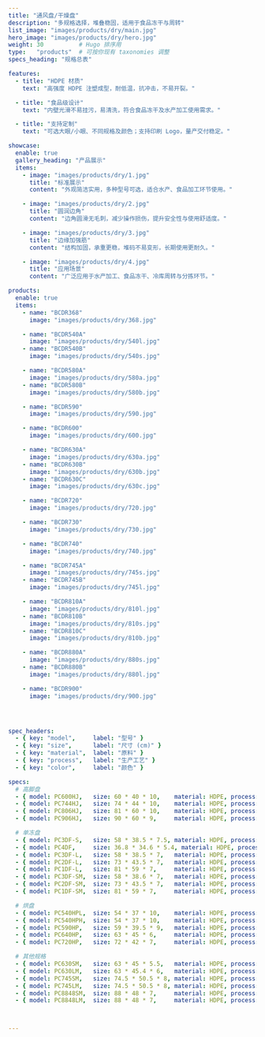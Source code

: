 ```yaml
---
title: "通风盘/干燥盘"
description: "多规格选择，堆叠稳固，适用于食品冻干与周转"
list_image: "images/products/dry/main.jpg"
hero_image: "images/products/dry/hero.jpg"
weight: 30          # Hugo 排序用
type:   "products"  # 可按你现有 taxonomies 调整
specs_heading: "规格总表"

features:
  - title: "HDPE 材质"
    text: "高强度 HDPE 注塑成型，耐低温，抗冲击，不易开裂。"

  - title: "食品级设计"
    text: "内壁光滑不易挂污，易清洗，符合食品冻干及水产加工使用需求。"

  - title: "支持定制"
    text: "可选大眼/小眼、不同规格及颜色；支持印刷 Logo，量产交付稳定。"

showcase:
  enable: true
  gallery_heading: "产品展示"
  items:
    - image: "images/products/dry/1.jpg"
      title: "标准展示"
      content: "外观简洁实用，多种型号可选，适合水产、食品加工环节使用。"

    - image: "images/products/dry/2.jpg"
      title: "圆润边角"
      content: "边角圆滑无毛刺，减少操作损伤，提升安全性与使用舒适度。"

    - image: "images/products/dry/3.jpg"
      title: "边缘加强筋"
      content: "结构加固，承重更稳，堆码不易变形，长期使用更耐久。"

    - image: "images/products/dry/4.jpg"
      title: "应用场景"
      content: "广泛应用于水产加工、食品冻干、冷库周转与分拣环节。"

products:
  enable: true
  items:
    - name: "BCDR368"
      image: "images/products/dry/368.jpg"

    - name: "BCDR540A"
      image: "images/products/dry/540l.jpg"
    - name: "BCDR540B"
      image: "images/products/dry/540s.jpg"

    - name: "BCDR580A"
      image: "images/products/dry/580a.jpg"
    - name: "BCDR580B"
      image: "images/products/dry/580b.jpg"

    - name: "BCDR590"
      image: "images/products/dry/590.jpg"

    - name: "BCDR600"
      image: "images/products/dry/600.jpg"

    - name: "BCDR630A"
      image: "images/products/dry/630a.jpg"
    - name: "BCDR630B"
      image: "images/products/dry/630b.jpg"
    - name: "BCDR630C"
      image: "images/products/dry/630c.jpg"

    - name: "BCDR720"
      image: "images/products/dry/720.jpg"

    - name: "BCDR730"
      image: "images/products/dry/730.jpg"

    - name: "BCDR740"
      image: "images/products/dry/740.jpg"

    - name: "BCDR745A"
      image: "images/products/dry/745s.jpg"
    - name: "BCDR745B"
      image: "images/products/dry/745l.jpg"

    - name: "BCDR810A"
      image: "images/products/dry/810l.jpg"
    - name: "BCDR810B"
      image: "images/products/dry/810s.jpg"
    - name: "BCDR810C"
      image: "images/products/dry/810b.jpg"

    - name: "BCDR880A"
      image: "images/products/dry/880s.jpg"
    - name: "BCDR880B"
      image: "images/products/dry/880l.jpg"

    - name: "BCDR900"
      image: "images/products/dry/900.jpg"




spec_headers:
  - { key: "model",     label: "型号" }
  - { key: "size",      label: "尺寸 (cm)" }
  - { key: "material",  label: "原料" }
  - { key: "process",   label: "生产工艺" }
  - { key: "color",     label: "颜色" }

specs:
  # 高脚盘
  - { model: PC600HJ,   size: 60 * 40 * 10,    material: HDPE, process: 注塑, color: 白 }
  - { model: PC744HJ,   size: 74 * 44 * 10,    material: HDPE, process: 注塑, color: 白 }
  - { model: PC806HJ,   size: 81 * 60 * 10,    material: HDPE, process: 注塑, color: 白 }
  - { model: PC906HJ,   size: 90 * 60 * 9,     material: HDPE, process: 注塑, color: 白 }

  # 单冻盘
  - { model: PC3DF-S,   size: 58 * 38.5 * 7.5, material: HDPE, process: 注塑, color: 白 }
  - { model: PC4DF,     size: 36.8 * 34.6 * 5.4, material: HDPE, process: 注塑, color: 白 }
  - { model: PC3DF-L,   size: 58 * 38.5 * 7,   material: HDPE, process: 注塑, color: 白 }
  - { model: PC2DF-L,   size: 73 * 43.5 * 7,   material: HDPE, process: 注塑, color: 白 }
  - { model: PC1DF-L,   size: 81 * 59 * 7,     material: HDPE, process: 注塑, color: 白 }
  - { model: PC3DF-SM,  size: 58 * 38.6 * 7,   material: HDPE, process: 注塑, color: 白 }
  - { model: PC2DF-SM,  size: 73 * 43.5 * 7,   material: HDPE, process: 注塑, color: 白 }
  - { model: PC1DF-SM,  size: 81 * 59 * 7,     material: HDPE, process: 注塑, color: 白 }

  # 烘盘
  - { model: PC540HPL,  size: 54 * 37 * 10,    material: HDPE, process: 注塑, color: 白 }
  - { model: PC540HPH,  size: 54 * 37 * 10,    material: HDPE, process: 注塑, color: 白 }
  - { model: PC590HP,   size: 59 * 39.5 * 9,   material: HDPE, process: 注塑, color: 白 }
  - { model: PC640HP,   size: 63 * 45 * 6,     material: HDPE, process: 注塑, color: 白 }
  - { model: PC720HP,   size: 72 * 42 * 7,     material: HDPE, process: 注塑, color: 白 }

  # 其他规格
  - { model: PC630SM,   size: 63 * 45 * 5.5,   material: HDPE, process: 注塑, color: 白 }
  - { model: PC630LM,   size: 63 * 45.4 * 6,   material: HDPE, process: 注塑, color: 白 }
  - { model: PC745SM,   size: 74.5 * 50.5 * 8, material: HDPE, process: 注塑, color: 白 }
  - { model: PC745LM,   size: 74.5 * 50.5 * 8, material: HDPE, process: 注塑, color: 白 }
  - { model: PC8848SM,  size: 88 * 48 * 7,     material: HDPE, process: 注塑, color: 白 }
  - { model: PC8848LM,  size: 88 * 48 * 7,     material: HDPE, process: 注塑, color: 白 }



---
```

